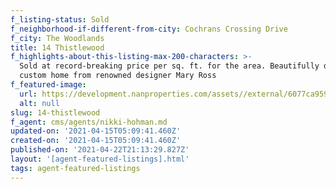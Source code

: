 ```yaml
---
f_listing-status: Sold
f_neighborhood-if-different-from-city: Cochrans Crossing Drive
f_city: The Woodlands
title: 14 Thistlewood
f_highlights-about-this-listing-max-200-characters: >-
  Sold at record-breaking price per sq. ft. for the area. Beautifully designed
  custom home from renowned designer Mary Ross
f_featured-image:
  url: https://development.nanproperties.com/assets//external/6077ca959423655d321fa6c3_601d03e4b8c1614_thistlewood_2.jpeg
  alt: null
slug: 14-thistlewood
f_agent: cms/agents/nikki-hohman.md
updated-on: '2021-04-15T05:09:41.460Z'
created-on: '2021-04-15T05:09:41.460Z'
published-on: '2021-04-22T21:13:29.827Z'
layout: '[agent-featured-listings].html'
tags: agent-featured-listings
---
```



